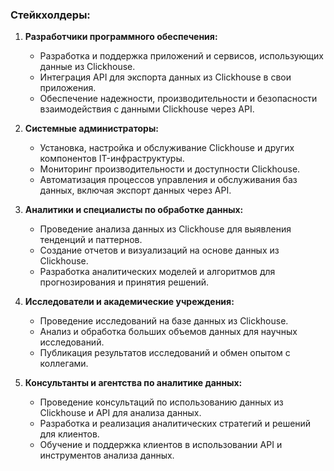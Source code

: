 ### Стейкхолдеры:

1. **Разработчики программного обеспечения:**

   * Разработка и поддержка приложений и сервисов, использующих данные из Clickhouse.
   * Интеграция API для экспорта данных из Clickhouse в свои приложения.
   * Обеспечение надежности, производительности и безопасности взаимодействия с данными Clickhouse через API.
2. **Системные администраторы:**

   * Установка, настройка и обслуживание Clickhouse и других компонентов IT-инфраструктуры.
   * Мониторинг производительности и доступности Clickhouse.
   * Автоматизация процессов управления и обслуживания баз данных, включая экспорт данных через API.
3. **Аналитики и специалисты по обработке данных:**

   * Проведение анализа данных из Clickhouse для выявления тенденций и паттернов.
   * Создание отчетов и визуализаций на основе данных из Clickhouse.
   * Разработка аналитических моделей и алгоритмов для прогнозирования и принятия решений.
4. **Исследователи и академические учреждения:**

   * Проведение исследований на базе данных из Clickhouse.
   * Анализ и обработка больших объемов данных для научных исследований.
   * Публикация результатов исследований и обмен опытом с коллегами.
5. **Консультанты и агентства по аналитике данных:**

   * Проведение консультаций по использованию данных из Clickhouse и API для анализа данных.
   * Разработка и реализация аналитических стратегий и решений для клиентов.
   * Обучение и поддержка клиентов в использовании API и инструментов анализа данных.
